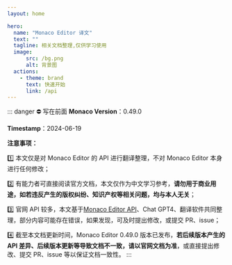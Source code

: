 ```yaml
---
layout: home

hero:
  name: "Monaco Editor 译文"
  text: ""
  tagline: 相关文档整理,仅供学习使用
  image:
      src: /bg.png
      alt: 背景图
  actions:
    - theme: brand
      text: 快速开始
      link: /api
---
```


::: danger ⛔ 写在前面
**Monaco Version**：0.49.0

**Timestamp**：2024-06-19

**注意事项：**

1️⃣ 本文仅是对 Monaco Editor 的 API 进行翻译整理，不对 Monaco Editor 本身进行任何修改；

2️⃣ 有能力者可直接阅读官方文档，本文仅作为中文学习参考，**请勿用于商业用途，如若违反产生的版权纠纷、知识产权等相关问题，均与本人无关**；

3️⃣ 官网 API 较多，本文基于[Monaco Editor API](https://microsoft.github.io/monaco-editor/docs.html)、Chat GPT4、翻译软件共同整理，部分内容可能存在错误，如果发现，可及时提出修改，或提交 PR、issue；

4️⃣ 截至本文档更新时间，Monaco Editor 0.49.0 版本已发布，**若后续版本产生的 API 差异、后续版本更新等导致文档不一致，请以官网文档为准**，或直接提出修改、提交 PR、issue 等以保证文档一致性。
:::

